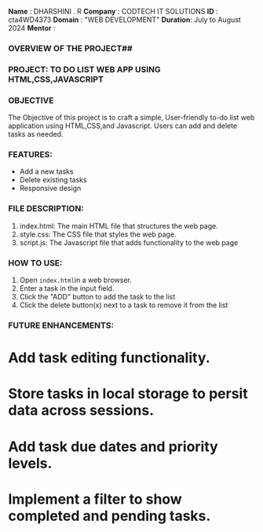 **Name**    : DHARSHINI . R
**Company** : CODTECH IT SOLUTIONS
**ID**      : cta4WD4373
**Domain**  : "WEB DEVELOPMENT"
**Duration**: July to August 2024
**Mentor**  :  

### OVERVIEW OF THE PROJECT##

### PROJECT: TO DO LIST WEB APP USING HTML,CSS,JAVASCRIPT

### OBJECTIVE
The Objective of this project is to craft a simple, User-friendly to-do list web application using HTML,CSS,and Javascript.
Users can add and delete tasks as needed. 

### FEATURES:
- Add a new tasks
- Delete existing tasks
- Responsive design
 
### FILE DESCRIPTION:
1. index.html: The main HTML file that structures the web page.
2. style.css:  The CSS file that styles the web page.
3. script.js:  The Javascript file that adds functionality to the web page

### HOW TO USE:
1.  Open `index.html`in a web browser.
2. Enter a task in the input field.
3. Click the "ADD" button to add the task to the list
4. Click the delete button(x) next to a task to remove it from the list

### FUTURE ENHANCEMENTS:
# Add task editing functionality.
# Store tasks in local storage to persit data across sessions.
# Add task due dates and priority levels.
# Implement a filter to show completed and pending tasks.
